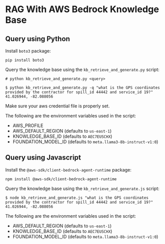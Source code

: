 # RAG With AWS Bedrock Knowledge Base

## Query using Python
Install `boto3` package:
```
pip install boto3
```

Query the knowledge base using the `kb_retrieve_and_generate.py` script:
```
# python kb_retrieve_and_generate.py <query>

$ python kb_retrieve_and_generate.py -q "what is the GPS coordinates provided by the contractor for spill_id 44442 and service_id 19?"
41.026944, -82.088056
```

Make sure your aws credential file is properly set.

The following are the environment variables used in the script:
* AWS_PROFILE
* AWS_DEFAULT_REGION (defaults to `us-east-1`)
* KNOWLEDGE_BASE_ID (defaults to `AEC7EUSCHX`)
* FOUNDATION_MODEL_ID (defaults to `meta.llama3-8b-instruct-v1:0`)

## Query using Javascript
Install the `@aws-sdk/client-bedrock-agent-runtime` package:
```
npm install @aws-sdk/client-bedrock-agent-runtime
```

Query the knowledge base using the `kb_retrieve_and_generate.js` script:
```
$ node kb_retrieve_and_generate.js "what is the GPS coordinates provided by the contractor for spill_id 44442 and service_id 19?"
41.026944, -82.088056
```

The following are the environment variables used in the script:
* AWS_DEFAULT_REGION (defaults to `us-east-1`)
* KNOWLEDGE_BASE_ID (defaults to `AEC7EUSCHX`)
* FOUNDATION_MODEL_ID (defaults to `meta.llama3-8b-instruct-v1:0`)